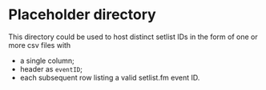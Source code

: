 # Placeholder directory

This directory could be used to host distinct setlist IDs
in the form of one or more csv files with
- a single column;
- header as `eventID`;
- each subsequent row listing a valid setlist.fm event ID.
